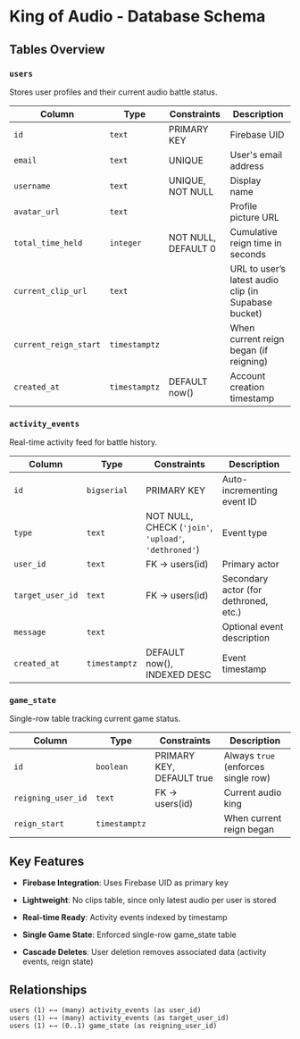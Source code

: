 # King of Audio - Database Schema

## Tables Overview

### `users`
Stores user profiles and their current audio battle status.

| Column                | Type          | Constraints         | Description                                          |
| --------------------- | ------------- | ------------------- | ---------------------------------------------------- |
| `id`                  | `text`        | PRIMARY KEY         | Firebase UID                                         |
| `email`               | `text`        | UNIQUE              | User's email address                                 |
| `username`            | `text`        | UNIQUE, NOT NULL    | Display name                                         |
| `avatar_url`          | `text`        |                     | Profile picture URL                                  |
| `total_time_held`     | `integer`     | NOT NULL, DEFAULT 0 | Cumulative reign time in seconds                     |
| `current_clip_url`    | `text`        |                     | URL to user’s latest audio clip (in Supabase bucket) |
| `current_reign_start` | `timestamptz` |                     | When current reign began (if reigning)               |
| `created_at`          | `timestamptz` | DEFAULT now()       | Account creation timestamp                           |


### `activity_events`
Real-time activity feed for battle history.

| Column           | Type          | Constraints                                           | Description                           |
| ---------------- | ------------- | ----------------------------------------------------- | ------------------------------------- |
| `id`             | `bigserial`   | PRIMARY KEY                                           | Auto-incrementing event ID            |
| `type`           | `text`        | NOT NULL, CHECK (`'join'`, `'upload'`, `'dethroned'`) | Event type                            |
| `user_id`        | `text`        | FK → users(id)                                        | Primary actor                         |
| `target_user_id` | `text`        | FK → users(id)                                        | Secondary actor (for dethroned, etc.) |
| `message`        | `text`        |                                                       | Optional event description            |
| `created_at`     | `timestamptz` | DEFAULT now(), INDEXED DESC                           | Event timestamp                       |


### `game_state`
Single-row table tracking current game status.

| Column             | Type          | Constraints               | Description                         |
| ------------------ | ------------- | ------------------------- | ----------------------------------- |
| `id`               | `boolean`     | PRIMARY KEY, DEFAULT true | Always `true` (enforces single row) |
| `reigning_user_id` | `text`        | FK → users(id)            | Current audio king                  |
| `reign_start`      | `timestamptz` |                           | When current reign began            |


## Key Features

- **Firebase Integration**: Uses Firebase UID as primary key

- **Lightweight**: No clips table, since only latest audio per user is stored

- **Real-time Ready**: Activity events indexed by timestamp

- **Single Game State**: Enforced single-row game_state table

- **Cascade Deletes**: User deletion removes associated data (activity events, reign state)

## Relationships

```
users (1) ←→ (many) activity_events (as user_id)
users (1) ←→ (many) activity_events (as target_user_id)
users (1) ←→ (0..1) game_state (as reigning_user_id)
```

